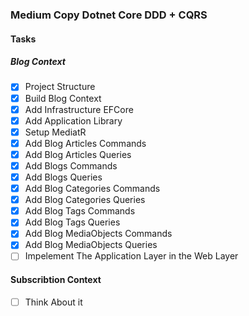 ### Medium Copy Dotnet Core DDD + CQRS
#### Tasks
##### Blog Context
- [x] Project Structure
- [x] Build Blog Context
- [x] Add Infrastructure EFCore
- [x] Add Application Library
- [x] Setup MediatR
- [x] Add Blog Articles Commands
- [x] Add Blog Articles Queries
- [x] Add Blogs Commands
- [x] Add Blogs Queries
- [x] Add Blog Categories Commands
- [x] Add Blog Categories Queries
- [x] Add Blog Tags Commands
- [x] Add Blog Tags Queries
- [x] Add Blog MediaObjects Commands
- [x] Add Blog MediaObjects Queries
- [ ] Impelement The Application Layer in the Web Layer
#### Subscribtion Context
- [ ] Think About it
